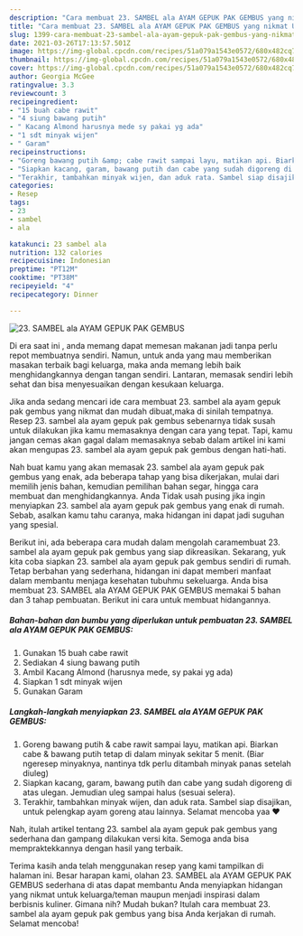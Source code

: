 ```yaml
---
description: "Cara membuat 23. SAMBEL ala AYAM GEPUK PAK GEMBUS yang nikmat Untuk Jualan"
title: "Cara membuat 23. SAMBEL ala AYAM GEPUK PAK GEMBUS yang nikmat Untuk Jualan"
slug: 1399-cara-membuat-23-sambel-ala-ayam-gepuk-pak-gembus-yang-nikmat-untuk-jualan
date: 2021-03-26T17:13:57.501Z
image: https://img-global.cpcdn.com/recipes/51a079a1543e0572/680x482cq70/23-sambel-ala-ayam-gepuk-pak-gembus-foto-resep-utama.jpg
thumbnail: https://img-global.cpcdn.com/recipes/51a079a1543e0572/680x482cq70/23-sambel-ala-ayam-gepuk-pak-gembus-foto-resep-utama.jpg
cover: https://img-global.cpcdn.com/recipes/51a079a1543e0572/680x482cq70/23-sambel-ala-ayam-gepuk-pak-gembus-foto-resep-utama.jpg
author: Georgia McGee
ratingvalue: 3.3
reviewcount: 3
recipeingredient:
- "15 buah cabe rawit"
- "4 siung bawang putih"
- " Kacang Almond harusnya mede sy pakai yg ada"
- "1 sdt minyak wijen"
- " Garam"
recipeinstructions:
- "Goreng bawang putih &amp; cabe rawit sampai layu, matikan api. Biarkan cabe &amp; bawang putih tetap di dalam minyak sekitar 5 menit. (Biar ngeresep minyaknya, nantinya tdk perlu ditambah minyak panas setelah diuleg)"
- "Siapkan kacang, garam, bawang putih dan cabe yang sudah digoreng di atas ulegan. Jemudian uleg sampai halus (sesuai selera)."
- "Terakhir, tambahkan minyak wijen, dan aduk rata. Sambel siap disajikan, untuk pelengkap ayam goreng atau lainnya. Selamat mencoba yaa ❤"
categories:
- Resep
tags:
- 23
- sambel
- ala

katakunci: 23 sambel ala 
nutrition: 132 calories
recipecuisine: Indonesian
preptime: "PT12M"
cooktime: "PT38M"
recipeyield: "4"
recipecategory: Dinner

---
```



![23. SAMBEL ala AYAM GEPUK PAK GEMBUS](https://img-global.cpcdn.com/recipes/51a079a1543e0572/680x482cq70/23-sambel-ala-ayam-gepuk-pak-gembus-foto-resep-utama.jpg)

Di era  saat ini , anda memang dapat memesan makanan jadi tanpa perlu repot membuatnya sendiri. Namun, untuk anda yang mau memberikan masakan terbaik bagi keluarga, maka anda memang lebih baik menghidangkannya dengan tangan sendiri. Lantaran, memasak sendiri lebih sehat dan bisa menyesuaikan dengan kesukaan keluarga.

Jika anda sedang mencari ide cara membuat 23. sambel ala ayam gepuk pak gembus yang nikmat dan mudah dibuat,maka di sinilah tempatnya. Resep 23. sambel ala ayam gepuk pak gembus  sebenarnya tidak susah untuk dilakukan jika kamu memasaknya dengan cara yang tepat. Tapi, kamu jangan cemas akan gagal dalam memasaknya 
sebab dalam artikel ini kami akan mengupas 23. sambel ala ayam gepuk pak gembus dengan hati-hati.  



Nah buat kamu yang akan memasak 23. sambel ala ayam gepuk pak gembus yang enak, ada beberapa tahap yang bisa dikerjakan, mulai dari memilih jenis bahan, kemudian pemilihan bahan segar, hingga cara membuat dan menghidangkannya. Anda Tidak usah pusing jika ingin menyiapkan 23. sambel ala ayam gepuk pak gembus yang enak di rumah. Sebab, asalkan kamu  tahu caranya, maka hidangan ini dapat jadi suguhan yang spesial.

Berikut ini, ada beberapa cara mudah dalam mengolah caramembuat 23. sambel ala ayam gepuk pak gembus yang siap dikreasikan. Sekarang, yuk kita coba siapkan 23. sambel ala ayam gepuk pak gembus sendiri di rumah. Tetap berbahan yang sederhana, hidangan ini dapat memberi manfaat dalam membantu menjaga kesehatan tubuhmu sekeluarga. Anda bisa membuat 23. SAMBEL ala AYAM GEPUK PAK GEMBUS memakai 5 bahan dan 3 tahap pembuatan. Berikut ini cara untuk membuat hidangannya.

<!--inarticleads1-->

##### Bahan-bahan dan bumbu yang diperlukan untuk pembuatan 23. SAMBEL ala AYAM GEPUK PAK GEMBUS:

1. Gunakan 15 buah cabe rawit
1. Sediakan 4 siung bawang putih
1. Ambil  Kacang Almond (harusnya mede, sy pakai yg ada)
1. Siapkan 1 sdt minyak wijen
1. Gunakan  Garam




<!--inarticleads2-->

##### Langkah-langkah menyiapkan 23. SAMBEL ala AYAM GEPUK PAK GEMBUS:

1. Goreng bawang putih &amp; cabe rawit sampai layu, matikan api. Biarkan cabe &amp; bawang putih tetap di dalam minyak sekitar 5 menit. (Biar ngeresep minyaknya, nantinya tdk perlu ditambah minyak panas setelah diuleg)
1. Siapkan kacang, garam, bawang putih dan cabe yang sudah digoreng di atas ulegan. Jemudian uleg sampai halus (sesuai selera).
1. Terakhir, tambahkan minyak wijen, dan aduk rata. Sambel siap disajikan, untuk pelengkap ayam goreng atau lainnya. Selamat mencoba yaa ❤




Nah, itulah artikel tentang  23. sambel ala ayam gepuk pak gembus  yang sederhana dan gampang dilakukan versi kita. Semoga anda bisa mempraktekkannya dengan hasil yang terbaik. 

Terima kasih anda telah menggunakan resep yang kami tampilkan di halaman ini. Besar harapan kami, olahan  23. SAMBEL ala AYAM GEPUK PAK GEMBUS sederhana di atas dapat membantu Anda menyiapkan hidangan yang nikmat untuk keluarga/teman maupun menjadi inspirasi dalam berbisnis kuliner. Gimana nih? Mudah bukan? Itulah cara membuat 23. sambel ala ayam gepuk pak gembus yang bisa Anda kerjakan di rumah. Selamat mencoba!

